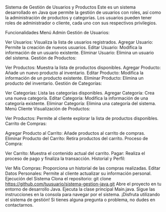 Sistema de Gestión de Usuarios y Productos
Este es un sistema desarrollado en Java que permite la gestión de usuarios con roles, así como la administración de productos y categorías. Los usuarios pueden tener roles de administrador o cliente, cada uno con sus respectivos privilegios.

Funcionalidades
Menú Admin
Gestión de Usuarios:

Ver Usuarios: Visualiza la lista de usuarios registrados.
Agregar Usuario: Permite la creación de nuevos usuarios.
Editar Usuario: Modifica la información de un usuario existente.
Eliminar Usuario: Elimina un usuario del sistema.
Gestión de Productos:

Ver Productos: Muestra la lista de productos disponibles.
Agregar Producto: Añade un nuevo producto al inventario.
Editar Producto: Modifica la información de un producto existente.
Eliminar Producto: Elimina un producto del inventario.
Gestión de Categorías:

Ver Categorías: Lista las categorías disponibles.
Agregar Categoría: Crea una nueva categoría.
Editar Categoría: Modifica la información de una categoría existente.
Eliminar Categoría: Elimina una categoría del sistema.
Menú Cliente
Visualización de Productos:

Ver Productos: Permite al cliente explorar la lista de productos disponibles.
Carrito de Compras:

Agregar Producto al Carrito: Añade productos al carrito de compras.
Eliminar Producto del Carrito: Retira productos del carrito.
Proceso de Compra:

Ver Carrito: Muestra el contenido actual del carrito.
Pagar: Realiza el proceso de pago y finaliza la transacción.
Historial y Perfil:

Ver Mis Compras: Proporciona un historial de las compras realizadas.
Editar Datos Personales: Permite al cliente actualizar su información personal.
Ejecución del Sistema
Clona el repositorio: git clone https://github.com/tuusuario/sistema-gestion-java.git
Abre el proyecto en tu entorno de desarrollo Java.
Ejecuta la clase principal Main.java.
Sigue las instrucciones en la consola para navegar por el sistema.
¡Disfruta utilizando el sistema de gestión! Si tienes alguna pregunta o problema, no dudes en contactarnos.
